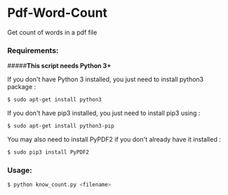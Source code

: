 # Pdf-Word-Count
Get count of words in a pdf file


### Requirements:


#####**This script needs Python 3+**

If you don't have Python 3 installed, you just need to install python3 package :

```bash
$ sudo apt-get install python3
```

If you don't have pip3 installed, you just need to install pip3 using :

```bash
$ sudo apt-get install python3-pip
```

You may also need to install PyPDF2 if you don't already have it installed :
```bash
$ sudo pip3 install PyPDF2

```
### Usage:

```bash
$ python know_count.py <filename>
```
